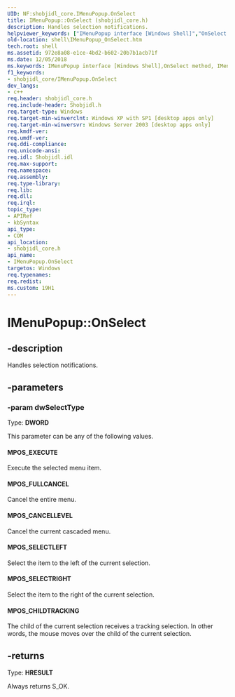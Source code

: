 ```yaml
---
UID: NF:shobjidl_core.IMenuPopup.OnSelect
title: IMenuPopup::OnSelect (shobjidl_core.h)
description: Handles selection notifications.
helpviewer_keywords: ["IMenuPopup interface [Windows Shell]","OnSelect method","IMenuPopup.OnSelect","IMenuPopup::OnSelect","MPOS_CANCELLEVEL","MPOS_CHILDTRACKING","MPOS_EXECUTE","MPOS_FULLCANCEL","MPOS_SELECTLEFT","MPOS_SELECTRIGHT","OnSelect","OnSelect method [Windows Shell]","OnSelect method [Windows Shell]","IMenuPopup interface","_win32_IMenuPopup_OnSelect","shell.IMenuPopup_OnSelect","shobjidl_core/IMenuPopup::OnSelect"]
old-location: shell\IMenuPopup_OnSelect.htm
tech.root: shell
ms.assetid: 972e8a08-e1ce-4bd2-b602-20b7b1acb71f
ms.date: 12/05/2018
ms.keywords: IMenuPopup interface [Windows Shell],OnSelect method, IMenuPopup.OnSelect, IMenuPopup::OnSelect, MPOS_CANCELLEVEL, MPOS_CHILDTRACKING, MPOS_EXECUTE, MPOS_FULLCANCEL, MPOS_SELECTLEFT, MPOS_SELECTRIGHT, OnSelect, OnSelect method [Windows Shell], OnSelect method [Windows Shell],IMenuPopup interface, _win32_IMenuPopup_OnSelect, shell.IMenuPopup_OnSelect, shobjidl_core/IMenuPopup::OnSelect
f1_keywords:
- shobjidl_core/IMenuPopup.OnSelect
dev_langs:
- c++
req.header: shobjidl_core.h
req.include-header: Shobjidl.h
req.target-type: Windows
req.target-min-winverclnt: Windows XP with SP1 [desktop apps only]
req.target-min-winversvr: Windows Server 2003 [desktop apps only]
req.kmdf-ver: 
req.umdf-ver: 
req.ddi-compliance: 
req.unicode-ansi: 
req.idl: Shobjidl.idl
req.max-support: 
req.namespace: 
req.assembly: 
req.type-library: 
req.lib: 
req.dll: 
req.irql: 
topic_type:
- APIRef
- kbSyntax
api_type:
- COM
api_location:
- shobjidl_core.h
api_name:
- IMenuPopup.OnSelect
targetos: Windows
req.typenames: 
req.redist: 
ms.custom: 19H1
---
```


# IMenuPopup::OnSelect


## -description


Handles selection notifications.


## -parameters




### -param dwSelectType

Type: <b>DWORD</b>

This parameter can be any of the following values.



#### MPOS_EXECUTE

Execute the selected menu item.



#### MPOS_FULLCANCEL

Cancel the entire menu.



#### MPOS_CANCELLEVEL

Cancel the current cascaded menu.



#### MPOS_SELECTLEFT

Select the item to the left of the current selection.



#### MPOS_SELECTRIGHT

Select the item to the right of the current selection.



#### MPOS_CHILDTRACKING

The child of the current selection receives a tracking selection. In other words, the mouse moves over the child of the current selection.


## -returns



Type: <b>HRESULT</b>

Always returns S_OK.



